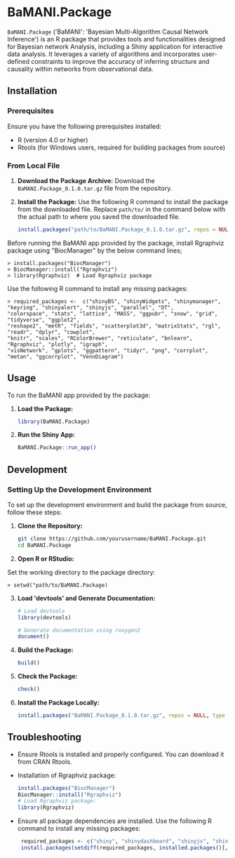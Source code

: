 # BaMANI.Package

`BaMANI.Package` ('BaMANI': 'Bayesian Multi-Algorithm Causal Network Inference') is an R package that provides tools and functionalities designed for Bayesian network Analysis, including a Shiny application for interactive data analysis. It leverages a variety of algorithms and incorporates user-defined constraints to improve the accuracy of inferring structure and causality within networks from observational data. 

## Installation

### Prerequisites

Ensure you have the following prerequisites installed:
- R (version 4.0 or higher)
- Rtools (for Windows users, required for building packages from source)

### From Local File

1. **Download the Package Archive:**
   Download the `BaMANI.Package_0.1.0.tar.gz` file from the repository.

2. **Install the Package:**
   Use the following R command to install the package from the downloaded file. Replace `path/to/` in the command below with the actual path to where you saved the downloaded file.

   ```r
   install.packages("path/to/BaMANI.Package_0.1.0.tar.gz", repos = NULL, type = "source")
   
Before running the BaMANI app provided by the package, install Rgraphviz package using "BiocManager" by the below command lines;
    
    > install.packages("BiocManager")    
    > BiocManager::install("Rgraphviz")
    > library(Rgraphviz)  # Load Rgraphviz package

Use the following R command to install any missing packages:
    
    > required_packages <-  c("shinyBS", "shinyWidgets", "shinymanager", "keyring", "shinyalert", "shinyjs", "parallel", "DT",
    "colorspace", "stats", "lattice", "MASS", "ggpubr", "snow", "grid", "tidyverse", "ggplot2",
    "reshape2", "metR", "fields", "scatterplot3d", "matrixStats", "rgl", "readr", "dplyr", "cowplot",
    "knitr", "scales", "RColorBrewer", "reticulate", "bnlearn", "Rgraphviz", "plotly", "igraph",
    "visNetwork", "gplots", "ggpattern", "tidyr", "png", "corrplot", "metan", "ggcorrplot", "VennDiagram")

    
## Usage

To run the BaMANI app provided by the package:

1. **Load the Package:**

   ```r
   library(BaMANI.Package)

2. **Run the Shiny App:**
   ```r
   BaMANI.Package::run_app()

## Development

### Setting Up the Development Environment

To set up the development environment and build the package from source, follow these steps:

1. **Clone the Repository:**
   ```sh
   git clone https://github.com/yourusername/BaMANI.Package.git
   cd BaMANI.Package

2. **Open R or RStudio:** 

Set the working directory to the package directory:
  
    > setwd("path/to/BaMANI.Package)   
 
3. **Load 'devtools' and Generate Documentation:** 

   ```r
   # Load devtools
   library(devtools)

   # Generate documentation using roxygen2
   document()

4. **Build the Package:**
      ```r
      build()

5. **Check the Package:**
      ```r
      check()

6. **Install the Package Locally:**

      ```r
      install.packages("BaMANI.Package_0.1.0.tar.gz", repos = NULL, type = "source")

## Troubleshooting

- Ensure Rtools is installed and properly configured. You can download it from CRAN Rtools.
- Installation of Rgraphviz package:
  ```r
  install.packages("BiocManager")
  BiocManager::install("Rgraphviz")
  # Load Rgraphviz package:
  library(Rgraphviz)  

- Ensure all package dependencies are installed. Use the following R command to install any missing packages:

  ```r
   required_packages <- c("shiny", "shinydashboard", "shinyjs", "shinyWidgets", "DT", "purrr", "parallel", "bnlearn", "visNetwork", "plotly", "shinyalert", "htmltools")
   install.packages(setdiff(required_packages, installed.packages()[,"Package"]))


